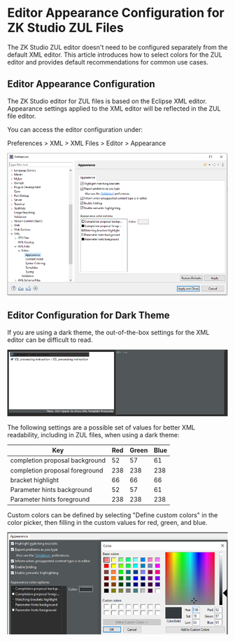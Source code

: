 # Editor Appearance Configuration for ZK Studio ZUL Files

The ZK Studio ZUL editor doesn't need to be configured separately from the default XML editor. This article introduces how to select colors for the ZUL editor and provides default recommendations for common use cases.

## Editor Appearance Configuration

The ZK Studio editor for ZUL files is based on the Eclipse XML editor. Appearance settings applied to the XML editor will be reflected in the ZUL file editor.

You can access the editor configuration under:

Preferences > XML > XML Files > Editor > Appearance



![Editor appearance settings for XML files in Eclipse](images/Editor-default-appearance.png)

## Editor Configuration for Dark Theme

If you are using a dark theme, the out-of-the-box settings for the XML editor can be difficult to read.

![Editor autocomplete popup in dark theme with default settings](images/Editor-dark-mode-default.png)

The following settings are a possible set of values for better XML readability, including in ZUL files, when using a dark theme:

| Key | Red | Green | Blue |
| --- | --- | --- | ---- |
| completion proposal background | 52 | 57 | 61 |
| completion proposal foreground | 238 | 238 | 238 |
| bracket highlight | 66 | 66 | 66 |
| Parameter hints background | 52 | 57 | 61 |
| Parameter hints foreground | 238 | 238 | 238 |

Custom colors can be defined by selecting "Define custom colors" in the color picker, then filling in the custom values for red, green, and blue.

![Editor custom colors selection](images/Editor-custom-colors.png)